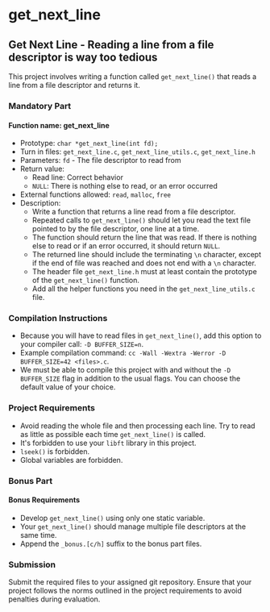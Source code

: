 # get_next_line
## Get Next Line - Reading a line from a file descriptor is way too tedious

This project involves writing a function called `get_next_line()` that reads a line from a file descriptor and returns it.

### Mandatory Part

#### Function name: get_next_line

- Prototype: `char *get_next_line(int fd);`
- Turn in files: `get_next_line.c`, `get_next_line_utils.c`, `get_next_line.h`
- Parameters: `fd` - The file descriptor to read from
- Return value:
  - Read line: Correct behavior
  - `NULL`: There is nothing else to read, or an error occurred
- External functions allowed: `read`, `malloc`, `free`
- Description:
  - Write a function that returns a line read from a file descriptor.
  - Repeated calls to `get_next_line()` should let you read the text file pointed to by the file descriptor, one line at a time.
  - The function should return the line that was read. If there is nothing else to read or if an error occurred, it should return `NULL`.
  - The returned line should include the terminating `\n` character, except if the end of file was reached and does not end with a `\n` character.
  - The header file `get_next_line.h` must at least contain the prototype of the `get_next_line()` function.
  - Add all the helper functions you need in the `get_next_line_utils.c` file.

### Compilation Instructions

- Because you will have to read files in `get_next_line()`, add this option to your compiler call: `-D BUFFER_SIZE=n`.
- Example compilation command: `cc -Wall -Wextra -Werror -D BUFFER_SIZE=42 <files>.c`.
- We must be able to compile this project with and without the `-D BUFFER_SIZE` flag in addition to the usual flags. You can choose the default value of your choice.

### Project Requirements

- Avoid reading the whole file and then processing each line. Try to read as little as possible each time `get_next_line()` is called.
- It's forbidden to use your `libft` library in this project.
- `lseek()` is forbidden.
- Global variables are forbidden.

### Bonus Part

#### Bonus Requirements

- Develop `get_next_line()` using only one static variable.
- Your `get_next_line()` should manage multiple file descriptors at the same time.
- Append the `_bonus.[c/h]` suffix to the bonus part files.

### Submission

Submit the required files to your assigned git repository. Ensure that your project follows the norms outlined in the project requirements to avoid penalties during evaluation.
